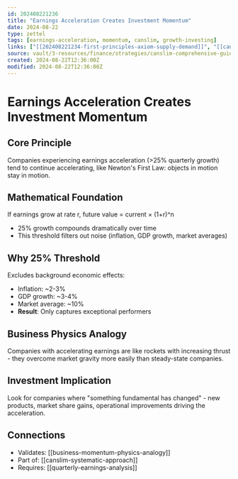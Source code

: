 ```yaml
---
id: 202408221236
title: "Earnings Acceleration Creates Investment Momentum"
date: 2024-08-22
type: zettel
tags: [earnings-acceleration, momentum, canslim, growth-investing]
links: ["[[202408221234-first-principles-axiom-supply-demand]]", "[[canslim-c-criteria]]"]
source: vault/3-resources/finance/strategies/canslim-comprehensive-guide.md
created: 2024-08-22T12:36:00Z
modified: 2024-08-22T12:36:00Z
---
```


# Earnings Acceleration Creates Investment Momentum
<!-- ID: 202408221236 -->

## Core Principle
Companies experiencing earnings acceleration (>25% quarterly growth) tend to continue accelerating, like Newton's First Law: objects in motion stay in motion.

## Mathematical Foundation
If earnings grow at rate r, future value = current × (1+r)^n
- 25% growth compounds dramatically over time
- This threshold filters out noise (inflation, GDP growth, market averages)

## Why 25% Threshold
Excludes background economic effects:
- Inflation: ~2-3%
- GDP growth: ~3-4%
- Market average: ~10%
- **Result**: Only captures exceptional performers

## Business Physics Analogy
Companies with accelerating earnings are like rockets with increasing thrust - they overcome market gravity more easily than steady-state companies.

## Investment Implication
Look for companies where "something fundamental has changed" - new products, market share gains, operational improvements driving the acceleration.

## Connections
- Validates: [[business-momentum-physics-analogy]]
- Part of: [[canslim-systematic-approach]]
- Requires: [[quarterly-earnings-analysis]]